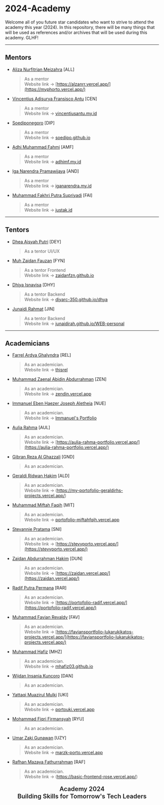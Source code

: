 # 2024-Academy

Welcome all of you future star candidates who want to strive to attend the academy this year (2024). In this repository, there will be many things that will be used as references and/or archives that will be used during this academy. GLHF!

---

## Mentors

- [Aliza Nurfitrian Meizahra](https://github.com/Alizaaaja4) [ALL]
  > As a mentor  
  > Website link -> [https://alzanrr.vercel.app/](https://myphorto.vercel.app/)
- [Vincentius Adisurya Fransisco Antu](https://github.com/vincentiusantu) [CEN]
  > As a mentor  
  > Website link -> [vincentiusantu.my.id](https://vincentiusantu.my.id/)
- [Soediponegoro](https://github.com/Soedipo) [DIP]
  > As a mentor  
  > Website link -> [soedipo.github.io](https://soedipo.github.io/)
- [Adhi Muhammad Fahmi](https://github.com/adhiiimf) [AMF]
  > As a mentor  
  > Website link -> [adhimf.my.id](https://adhimf.my.id/)
- [Iga Narendra Pramawijaya](https://github.com/IritaSee) [AND]
  > As a mentor  
  > Website link -> [iganarendra.my.id](https://iganarendra.my.id/)
- [Muhammad Fakhri Putra Supriyadi](https://github.com/fakhrip) [FAI]
  > As a mentor  
  > Website link -> [justak.id](https://justak.id/)

---

## Tentors

- [Dhea Aisyah Putri](https://github.com/dheaaisyah) [DEY]
  > As a tentor UI/UX  
- [Muh Zaidan Fauzan](https://github.com/Zaidanfzn) [FYN]
  > As a tentor Frontend  
  > Website link -> [zaidanfzn.github.io](https://zaidanfzn.github.io/)
- [Dhiya Isnavisa](https://github.com/DiyArc-350) [DHY]
  > As a tentor Backend  
  > Website link -> [diyarc-350.github.io/dhya](https://diyarc-350.github.io/dhya/)
- [Junaidi Rahmat](https://github.com/Junaidirah) [JIN]
  > As a tentor Backend  
  > Website link -> [junaidirah.github.io/WEB-personal](https://junaidirah.github.io/WEB-personal/)

---

## Academicians

- [Farrel Ardya Ghalyndra](https://github.com/arelardya) [REL]
  > As an academician.  
  > Website link -> [thisrel](https://arelardya.github.io/thisrel/)
- [Muhammad Zaenal Abidin Abdurrahman](https://github.com/Zendin110206) [ZEN]
  > As an academician.  
  > Website link -> [zendin.vercel.app](https://zendin.vercel.app/)
- [Immanuel Eben Haezer Joseph Aletheia](https://github.com/EintsWaveX) [NUE]
  > As an academician.  
  > Website link -> [Immanuel's Portfolio](https://eintswavex.github.io/)
- [Aulia Rahma](https://github.com/pieceofaul) [AUL]
  > As an academician.  
  > Website link -> [https://aulia-rahma-portfolio.vercel.app/](https://aulia-rahma-portfolio.vercel.app/)
- [Gibran Reza Al Ghazzali](https://github.com/bransazza) [GND]
  > As an academician.
- [Geraldi Ridwan Hakim](https://github.com/geraldirh) [ALD]
  > As an academician.  
  > Website link -> (https://my-portofolio-geraldirhs-projects.vercel.app/)
- [Muhammad Miftah Faqih](https://github.com/miftahfqih) [MIT]
  > As an academician.  
  > Website link -> [portofolio-miftahfqih.vercel.app](https://portofolio-miftahfqih.vercel.app/)
- [Stevannie Pratama](https://github.com/stevanniep) [SNI]
  > As an academician.  
  > Website link -> [https://stevvporto.vercel.app/](https://stevvporto.vercel.app/)
- [Zaidan Abdurrahman Hakim](https://github.com/zaidanah) [DUN]
  > As an academician.  
  > Website link -> [https://zaidan.vercel.app/](https://zaidan.vercel.app/)
- [Radif Putra Permana](https://github.com/radifpm) [RAR]
  > As an academician.  
  > Website link -> [https://portofolio-radif.vercel.app/](https://portofolio-radif.vercel.app/)
- [Muhammad Favian Revaldy](https://github.com/lukarukikato) [FAV]
   > As an academician.  
  > Website link -> [https://faviansportfolio-lukarukikatos-projects.vercel.app/](https://faviansportfolio-lukarukikatos-projects.vercel.app/)
- [Muhammad Hafiz](https://github.com/mhafiz03) [MHZ]
  > As an academician.  
  > Website link -> [mhafiz03.github.io](https://mhafiz03.github.io/)
- [Wijdan Insania Kuncoro](https://github.com/wijdanmkh-insk) [DAN]
  > As an academician.
- [Yattaqi Muazirul Mulki](https://github.com/ukiirving) [UKI]
  > As an academician.  
  > Website link -> [portouki.vercel.app](https://portouki.vercel.app/)
- [Mohammad Fiqri Firmansyah](https://github.com/TakanashaTaryu) [RYU]
  > As an academician.
- [Umar Zaki Gunawan](https://github.com/marzkigun27) [UZY]
  > As an academician.  
  > Website link -> [marzk-porto.vercel.app](https://marzk-porto.vercel.app/)
- [Rafhan Mazaya Fathurrahman](https://github.com/fhanyuh) [RAF]
  > As an academician.  
  > Website link -> (https://basic-frontend-rose.vercel.app/)

<div align="center">
  <p style="font-size: 20px; font-weight: 600; text-align: center;">Academy 2024 <br> Building Skills for Tomorrow's Tech Leaders</p>
</div>
